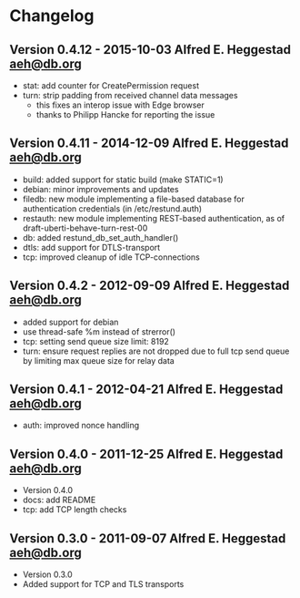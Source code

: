 # Changelog

## Version 0.4.12 - 2015-10-03 Alfred E. Heggestad <aeh@db.org>
* stat: add counter for CreatePermission request
* turn: strip padding from received channel data messages
	- this fixes an interop issue with Edge browser
	- thanks to Philipp Hancke for reporting the issue

## Version 0.4.11 - 2014-12-09 Alfred E. Heggestad <aeh@db.org>
* build: added support for static build (make STATIC=1)
* debian: minor improvements and updates
* filedb: new module implementing a file-based database for authentication credentials (in /etc/restund.auth)
* restauth: new module implementing REST-based authentication, as of draft-uberti-behave-turn-rest-00
* db: added restund_db_set_auth_handler()
* dtls: add support for DTLS-transport
* tcp: improved cleanup of idle TCP-connections

## Version 0.4.2 - 2012-09-09 Alfred E. Heggestad <aeh@db.org>
* added support for debian
* use thread-safe %m instead of strerror()
* tcp: setting send queue size limit: 8192
* turn: ensure request replies are not dropped due to full tcp send queue by limiting max queue size for relay data

## Version 0.4.1 - 2012-04-21 Alfred E. Heggestad <aeh@db.org>
* auth: improved nonce handling

## Version 0.4.0 - 2011-12-25 Alfred E. Heggestad <aeh@db.org>
* Version 0.4.0
* docs: add README
* tcp: add TCP length checks

## Version 0.3.0 - 2011-09-07 Alfred E. Heggestad <aeh@db.org>
* Version 0.3.0
* Added support for TCP and TLS transports
